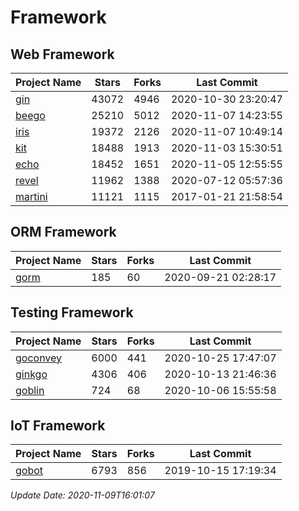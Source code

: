 # Framework

## Web Framework
| Project Name | Stars | Forks | Last Commit |
| ------------ | ----- | ----- | ----------- |
| [gin](https://github.com/gin-gonic/gin) | 43072 | 4946 | 2020-10-30 23:20:47 |
| [beego](https://github.com/astaxie/beego) | 25210 | 5012 | 2020-11-07 14:23:55 |
| [iris](https://github.com/kataras/iris) | 19372 | 2126 | 2020-11-07 10:49:14 |
| [kit](https://github.com/go-kit/kit) | 18488 | 1913 | 2020-11-03 15:30:51 |
| [echo](https://github.com/labstack/echo) | 18452 | 1651 | 2020-11-05 12:55:55 |
| [revel](https://github.com/revel/revel) | 11962 | 1388 | 2020-07-12 05:57:36 |
| [martini](https://github.com/go-martini/martini) | 11121 | 1115 | 2017-01-21 21:58:54 |

## ORM Framework
| Project Name | Stars | Forks | Last Commit |
| ------------ | ----- | ----- | ----------- |
| [gorm](https://github.com/jinzhu/gorm) | 185 | 60 | 2020-09-21 02:28:17 |

## Testing Framework
| Project Name | Stars | Forks | Last Commit |
| ------------ | ----- | ----- | ----------- |
| [goconvey](https://github.com/smartystreets/goconvey) | 6000 | 441 | 2020-10-25 17:47:07 |
| [ginkgo](https://github.com/onsi/ginkgo) | 4306 | 406 | 2020-10-13 21:46:36 |
| [goblin](https://github.com/franela/goblin) | 724 | 68 | 2020-10-06 15:55:58 |

## IoT Framework
| Project Name | Stars | Forks | Last Commit |
| ------------ | ----- | ----- | ----------- |
| [gobot](https://github.com/hybridgroup/gobot) | 6793 | 856 | 2019-10-15 17:19:34 |

*Update Date: 2020-11-09T16:01:07*